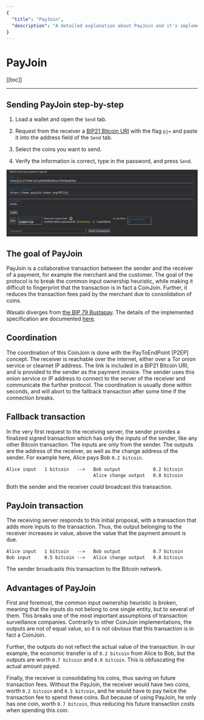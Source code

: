 ```yaml
---
{
  "title": "PayJoin",
  "description": "A detailed explanation about PayJoin and it's implementation in Wasabi Wallet. This is the Wasabi documentation, an archive of knowledge about the open-source, non-custodial and privacy-focused Bitcoin wallet for desktop."
}
---
```


# PayJoin

[[toc]]

---

## Sending PayJoin step-by-step

1. Load a wallet and open the `Send` tab.

2. Request from the receiver a [BIP21 Bitcoin URI](https://github.com/bitcoin/bips/blob/master/bip-0021.mediawiki) with the flag `pj=` and paste it into the address field of the `Send` tab.

3. Select the coins you want to send.

4. Verify the information is correct, type in the password, and press `Send`.

![](/PayJoinSend.png)

## The goal of PayJoin

PayJoin is a collaborative transaction between the sender and the receiver of a payment, for example the merchant and the customer.
The goal of the protocol is to break the common input ownership heuristic, while making it difficult to fingerprint that the transaction is in fact a CoinJoin.
Further, it reduces the transaction fees paid by the merchant due to consolidation of coins.

Wasabi diverges from [the BIP 79 Bustapay](https://github.com/bitcoin/bips/blob/master/bip-0079.mediawiki).
The details of the implemented specification are documented [here](https://docs.btcpayserver.org/features/payjoin/payjoin-spec).

## Coordination

The coordination of this CoinJoin is done with the PayToEndPoint [P2EP] concept.
The receiver is reachable over the internet, either over a Tor onion service or clearnet IP address.
The link is included in a BIP21 Bitcoin URI, and is provided to the sender as the payment invoice.
The sender uses this onion service or IP address to connect to the server of the receiver and communicate the further protocol.
The coordination is usually done within seconds, and will abort to the fallback transaction after some time if the connection breaks.

## Fallback transaction

In the very first request to the receiving server, the sender provides a finalized signed transaction which has only the inputs of the sender, like any other Bitcoin transaction.
The inputs are only from the sender.
The outputs are the address of the receiver, as well as the change address of the sender.
For example here, Alice pays Bob `0.2 bitcoin`.

```
Alice input   1 bitcoin   -->   Bob output            0.2 bitcoin
                                Alice change output   0.8 bitcoin
```

Both the sender and the receiver _could_ broadcast this transaction.

## PayJoin transaction

The receiving server responds to this initial proposal, with a transaction that adds more inputs to the transaction.
Thus, the output belonging to the receiver increases in value, above the value that the payment amount is due.

```
Alice input   1 bitcoin   -->   Bob output            0.7 bitcoin
Bob input     0.5 bitcoin -->   Alice change output   0.8 bitcoin
```

The sender broadcasts this transaction to the Bitcoin network.

## Advantages of PayJoin

First and foremost, the common input ownership heuristic is broken, meaning that the inputs do not belong to one single entity, but to several of them.
This breaks one of the most important assumptions of transaction surveillance companies.
Contrarily to other CoinJoin implementations, the outputs are not of equal value, so it is not obvious that this transaction is in fact a CoinJoin.

Further, the outputs do not reflect the actual value of the transaction.
In our example, the economic transfer is of `0.2 bitcoin` from Alice to Bob, but the outputs are worth `0.7 bitcoin` and `0.8 bitcoin`.
This is obfuscating the actual amount payed.

Finally, the receiver is consolidating his coins, thus saving on future transaction fees.
Without the PayJoin, the receiver would have two coins, worth `0.2 bitcoin` and `0.5 bitcoin`, and he would have to pay twice the transaction fee to spend these coins.
But because of using PayJoin, he only has one coin, worth `0.7 bitcoin`, thus reducing his future transaction costs when spending this coin.
